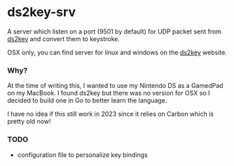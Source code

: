 ds2key-srv
==========

A server which listen on a port (9501 by default) for UDP packet sent from
[ds2key](https://code.google.com/p/ds2key/) and convert them to keystroke.

OSX only, you can find server for linux and windows on the [ds2key](https://code.google.com/p/ds2key/)
website.

### Why?
At the time of writing this, I wanted to use my Nintendo DS as a GamedPad on my MacBook.
I found ds2key but there was no version for OSX so I decided to build one in Go to better learn the language.

I have no idea if this still work in 2023 since it relies on Carbon which is pretty old now!

### TODO

- configuration file to personalize key bindings
